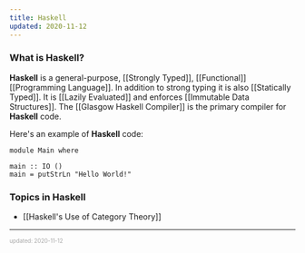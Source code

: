 ```yaml
---
title: Haskell
updated: 2020-11-12
---
```


### What is Haskell?

**Haskell** is a general-purpose, [[Strongly Typed]], [[Functional]] [[Programming Language]]. In addition to strong typing it is also [[Statically Typed]]. It is [[Lazily Evaluated]] and enforces [[Immutable Data Structures]]. The [[Glasgow Haskell Compiler]] is the primary compiler for **Haskell** code.

Here's an example of **Haskell** code:

```
module Main where

main :: IO ()
main = putStrLn "Hello World!"
```

### Topics in Haskell

- [[Haskell's Use of Category Theory]]

---

<sup><sub><font color="#a6a6a6">updated: 2020-11-12</font></sub></sup>
